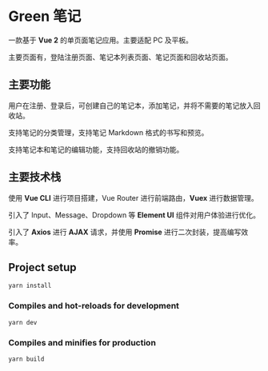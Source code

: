 # Green 笔记
一款基于 **Vue 2** 的单页面笔记应用。主要适配 PC 及平板。

主要页面有，登陆注册页面、笔记本列表页面、笔记页面和回收站页面。

## 主要功能
用户在注册、登录后，可创建自己的笔记本，添加笔记，并将不需要的笔记放入回收站。

支持笔记的分类管理，支持笔记 Markdown 格式的书写和预览。

支持笔记本和笔记的编辑功能，支持回收站的撤销功能。

## 主要技术栈
使用 **Vue CLI** 进行项目搭建，Vue Router 进行前端路由，**Vuex** 进行数据管理。

引入了 Input、Message、Dropdown 等 <strong>Element UI</strong> 组件对用户体验进行优化。

引入了 **Axios** 进行 **AJAX** 请求，并使用 **Promise** 进行二次封装，提高编写效率。

## Project setup
```
yarn install
```

### Compiles and hot-reloads for development
```
yarn dev
```

### Compiles and minifies for production
```
yarn build
```
        
